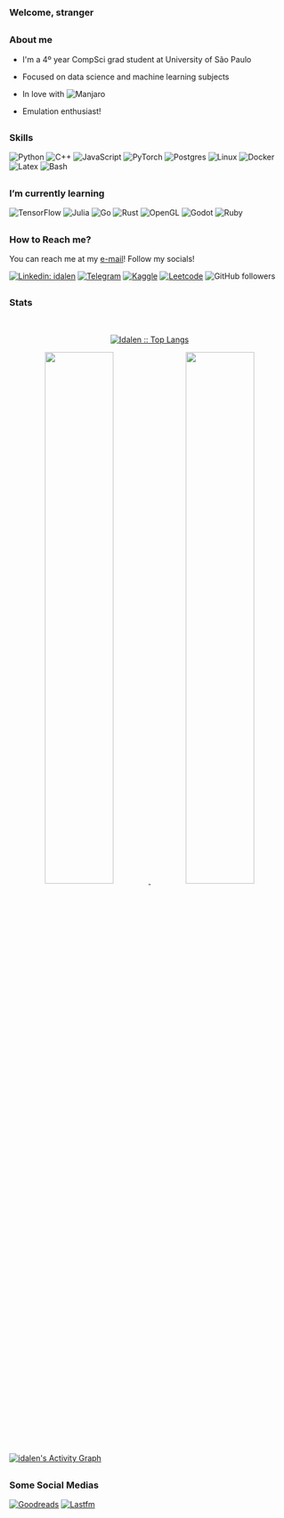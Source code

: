 ### Welcome, stranger 



##
### About me

-  I'm a 4º year CompSci grad student at University of São Paulo
  
- Focused on data science and machine learning subjects
  
- In love with ![Manjaro](https://img.shields.io/badge/Manjaro-%23316192.svg?style=flat&logo=manjaro&logoColor=white&color=) 
  
- Emulation enthusiast!



##
### Skills

![Python](https://img.shields.io/badge/Python-3670A0?style=flat&logo=python&logoColor=ffdd54) 
![C++](https://img.shields.io/badge/C++-%2300599C.svg?style=flat&logo=c%2B%2B&logoColor=white) 
![JavaScript](https://img.shields.io/badge/JavaScript-%23316192.svg?style=flat&logo=javascript&logoColor=yellow&color=black)
![PyTorch](https://img.shields.io/badge/Pytorch-%23FF6F00.svg?style=flat&logo=PyTorch&logoColor=EE4C2C&color=262626)
![Postgres](https://img.shields.io/badge/Postgres-%23316192.svg?style=flat&logo=postgresql&logoColor=white) 
![Linux](https://img.shields.io/badge/Linux-%23316192.svg?style=flat&logo=linux&logoColor=black&color=white)
![Docker](https://img.shields.io/badge/Docker-%23316192.svg?style=flat&logo=docker&logoColor=F5FFFF&color=2395ED)
![Latex](https://img.shields.io/badge/Latex-%23316192.svg?style=flat&logo=latex&logoColor=black&color=white)
![Bash](https://img.shields.io/badge/Bash-%23316192.svg?style=flat&logo=gnubash&logoColor=white&color=293036)

##
### I’m currently learning 

![TensorFlow](https://img.shields.io/badge/TensorFlow-%23FF6F00.svg?style=flat&logo=TensorFlow&logoColor=white)
![Julia](https://img.shields.io/badge/Julia-%C512C5.svg?style=flat&logo=Julia&logoColor=white&color=9458B2)
![Go](https://img.shields.io/badge/GO-%C512C5.svg?style=flat&logo=Go&logoColor=6AD8E6&color=white)
![Rust](https://img.shields.io/badge/Rust-%262626.svg?style=flat&logo=Rust&logoColor=A5330F&color=262626)
![OpenGL](https://img.shields.io/badge/OpenGL-%262626.svg?style=flat&logo=OpenGL&logoColor=white&color=688DA8)
![Godot](https://img.shields.io/badge/Godot-%262626.svg?style=flat&logo=GodotEngine&logoColor=white&color=468CBF)
![Ruby](https://img.shields.io/badge/Ruby-%262626.svg?style=flat&logo=Ruby&logoColor=EF0E13&color=white)



##
### How to Reach me?

You can reach me at my [e-mail](mailto:danielmv829@gmail.com)!
Follow my socials! 


[![Linkedin: idalen](https://img.shields.io/badge/-Linkedin-blue?style=flat&logo=Linkedin&logoColor=white&link=https://www.linkedin.com/in/danielmartinsvieira)](https://www.linkedin.com/in/danielmartinsvieira/)
[![Telegram](https://img.shields.io/badge/Telegram-2CA5E0?style=flat&logo=telegram&logoColor=white&link=https://t.me/idalen
)](https://t.me/idalen)
[![Kaggle](https://img.shields.io/badge/Kaggle-2CA5E0?style=flat&logo=kaggle&logoColor=20BEFF&color=646568&link=https://www.kaggle.com/idalen
)](https://www.kaggle.com/idalen)
[![Leetcode](https://img.shields.io/badge/Leetcode-2CA5E0?style=flat&logo=leetcode&logoColor=FBA30D&color=0A0A0A&link=https://leetcode.com/Idalen/
)](https://leetcode.com/Idalen/)
![GitHub followers](https://img.shields.io/github/followers/Idalen?label=Follow&style=social)

##
### Stats

  <div>
      <br/>
        <p align="center">
          <a href="https://github.com/1999AZZAR/">
          <img src="https://github-readme-stats.vercel.app/api/top-langs/?username=idalen&langs_count=6&theme=nord&layout=compact&hide_border=true" alt="Idalen :: Top Langs" /></a>
        </p>
        <p align="center">
          <a href="https://github.com/1999AZZAR/">
          <img width="49.5%" src="https://github-readme-stats.vercel.app/api?username=idalen&show_icons=true&theme=nord&hide_border=true" />
          <img width="49.5%" src="https://github-readme-streak-stats.herokuapp.com/?user=idalen&theme=nord&hide_border=true" />
          </a>
       </p>
     <br>
  </div>    

  <br/>
<a href="https://github.com/ashutosh00710/github-readme-activity-graph"><img alt="idalen's Activity Graph" src="https://activity-graph.herokuapp.com/graph/?username=idalen&bg_color=2e3440&color=eceff4&line=eceff4&point=bf616a&hide_border=true" /></a>

##
### Some Social Medias

[![Goodreads](https://img.shields.io/badge/Goodreads-%23AC6E2F.svg?style=flat&logo=goodreads&logoColor=white)](https://www.goodreads.com/user/show/90776266-daniel-vieira)
[![Lastfm](https://img.shields.io/badge/Last.fm-%EF0E13.svg?style=flat&logo=last.fm&color=EF0E13&logoColor=white)](https://www.last.fm/user/danmarvi)


